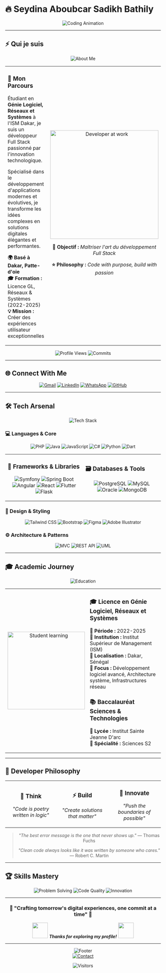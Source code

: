 # 🔥 **Seydina Aboubcar Sadikh Bathily**

<div align="center">
  
![Coding Animation](https://readme-typing-svg.herokuapp.com?font=JetBrains+Mono&size=28&duration=2000&pause=800&color=00D9FF&center=true&vCenter=true&width=700&lines=Full+Stack+Developer;Software+Architect;Tech+Enthusiast;Building+Digital+Solutions)

</div>

---

## ⚡ **Qui je suis**

<div align="center">
  <img src="https://readme-typing-svg.herokuapp.com?font=JetBrains+Mono&size=20&duration=2500&pause=1000&color=FF6B35&center=true&vCenter=true&width=600&lines=Développeur+passionné;Étudiant+en+Génie+Logiciel;Créateur+de+solutions+innovantes" alt="About Me" />
</div>

<table align="center">
<tr>
<td width="55%">

### 🎯 **Mon Parcours**
Étudiant en **Génie Logiciel, Réseaux et Systèmes** à l'ISM Dakar, je suis un développeur Full Stack passionné par l'innovation technologique. 

Spécialisé dans le développement d'applications modernes et évolutives, je transforme les idées complexes en solutions digitales élégantes et performantes.

**🌍 Basé à Dakar, Patte-d'oie**  
**🎓 Formation :** Licence GL, Réseaux & Systèmes (2022-2025)  
**💡 Mission :** Créer des expériences utilisateur exceptionnelles

</td>
<td width="45%">

<div align="center">
  <img src="https://media.giphy.com/media/qgQUggAC3Pfv687qPC/giphy.gif" width="350" alt="Developer at work"/>
  
  **🚀 Objectif :** *Maîtriser l'art du développement Full Stack*
  
  **⭐ Philosophy :** *Code with purpose, build with passion*
  
</div>

</td>
</tr>
</table>

<div align="center">

![Profile Views](https://komarev.com/ghpvc/?username=Bouba6&color=00d9ff&style=for-the-badge&label=PROFILE+VIEWS)
![Commits](https://badges.pufler.dev/commits/monthly/Bouba6?style=for-the-badge&color=ff6b35)

</div>

---

## 🌐 **Connect With Me**

<div align="center">

[![Gmail](https://img.shields.io/badge/Email-D14836?style=for-the-badge&logo=gmail&logoColor=white&labelColor=D14836)](mailto:seydinaaboubacarsadikhbathily@gmail.com)
[![LinkedIn](https://img.shields.io/badge/LinkedIn-0077B5?style=for-the-badge&logo=linkedin&logoColor=white&labelColor=0077B5)](https://www.linkedin.com/in/aboubacar-sadikhbathily-7a7007325/)
[![WhatsApp](https://img.shields.io/badge/WhatsApp-25D366?style=for-the-badge&logo=whatsapp&logoColor=white&labelColor=25D366)](tel:+221788930107)
[![GitHub](https://img.shields.io/badge/GitHub-100000?style=for-the-badge&logo=github&logoColor=white&labelColor=000000)](https://github.com/Bouba6)

</div>

---

## 🛠️ **Tech Arsenal**

<div align="center">
  <img src="https://readme-typing-svg.herokuapp.com?font=JetBrains+Mono&size=22&duration=2000&pause=1000&color=4ECDC4&center=true&vCenter=true&width=400&lines=Modern+Tech+Stack;Performance+Driven" alt="Tech Stack" />
</div>

### **💻 Languages & Core**
<div align="center">

![PHP](https://img.shields.io/badge/PHP-777BB4?style=for-the-badge&logo=php&logoColor=white)
![Java](https://img.shields.io/badge/Java-ED8B00?style=for-the-badge&logo=openjdk&logoColor=white)
![JavaScript](https://img.shields.io/badge/JavaScript-F7DF1E?style=for-the-badge&logo=javascript&logoColor=black)
![C#](https://img.shields.io/badge/C%23-239120?style=for-the-badge&logo=csharp&logoColor=white)
![Python](https://img.shields.io/badge/Python-3776AB?style=for-the-badge&logo=python&logoColor=white)
![Dart](https://img.shields.io/badge/Dart-0175C2?style=for-the-badge&logo=dart&logoColor=white)

</div>

<table>
<tr>
<td width="50%">

### **🔧 Frameworks & Libraries**
<div align="center">

![Symfony](https://img.shields.io/badge/Symfony-000000?style=for-the-badge&logo=symfony&logoColor=white)
![Spring Boot](https://img.shields.io/badge/Spring_Boot-6DB33F?style=for-the-badge&logo=spring-boot&logoColor=white)
![Angular](https://img.shields.io/badge/Angular-DD0031?style=for-the-badge&logo=angular&logoColor=white)
![React](https://img.shields.io/badge/React-20232A?style=for-the-badge&logo=react&logoColor=61DAFB)
![Flutter](https://img.shields.io/badge/Flutter-02569B?style=for-the-badge&logo=flutter&logoColor=white)
![Flask](https://img.shields.io/badge/Flask-000000?style=for-the-badge&logo=flask&logoColor=white)

</div>

</td>
<td width="50%">

### **🗃️ Databases & Tools**
<div align="center">

![PostgreSQL](https://img.shields.io/badge/PostgreSQL-316192?style=for-the-badge&logo=postgresql&logoColor=white)
![MySQL](https://img.shields.io/badge/MySQL-4479A1?style=for-the-badge&logo=mysql&logoColor=white)
![Oracle](https://img.shields.io/badge/Oracle-F80000?style=for-the-badge&logo=oracle&logoColor=white)
![MongoDB](https://img.shields.io/badge/MongoDB-4EA94B?style=for-the-badge&logo=mongodb&logoColor=white)

</div>

</td>
</tr>
</table>

### **🎨 Design & Styling**
<div align="center">

![Tailwind CSS](https://img.shields.io/badge/Tailwind_CSS-38B2AC?style=for-the-badge&logo=tailwind-css&logoColor=white)
![Bootstrap](https://img.shields.io/badge/Bootstrap-563D7C?style=for-the-badge&logo=bootstrap&logoColor=white)
![Figma](https://img.shields.io/badge/Figma-F24E1E?style=for-the-badge&logo=figma&logoColor=white)
![Adobe Illustrator](https://img.shields.io/badge/Adobe%20Illustrator-FF9A00?style=for-the-badge&logo=adobe%20illustrator&logoColor=white)

</div>

### **⚙️ Architecture & Patterns**
<div align="center">

![MVC](https://img.shields.io/badge/MVC-FF6B35?style=for-the-badge&logoColor=white)
![REST API](https://img.shields.io/badge/REST_API-00D9FF?style=for-the-badge&logoColor=white)
![UML](https://img.shields.io/badge/UML-02569B?style=for-the-badge&logoColor=white)

</div>

---

## 🎓 **Academic Journey**

<div align="center">
  <img src="https://readme-typing-svg.herokuapp.com?font=JetBrains+Mono&size=18&duration=2000&pause=1000&color=9C27B0&center=true&vCenter=true&width=350&lines=Formation+%26+Excellence;Academic+Excellence" alt="Education" />
</div>

<table align="center">
<tr>
<td width="40%">

<div align="center">
  <img src="https://media.giphy.com/media/LaVp0AyqR5bGsC5Cbm/giphy.gif" width="250" alt="Student learning"/>
</div>

</td>
<td width="60%">

### 🎓 **Licence en Génie Logiciel, Réseaux et Systèmes**
**📅 Période :** 2022-2025  
**🏫 Institution :** Institut Supérieur de Management (ISM)  
**📍 Localisation :** Dakar, Sénégal  
**🎯 Focus :** Développement logiciel avancé, Architecture système, Infrastructures réseau

### 📚 **Baccalauréat Sciences & Technologies**
**🏫 Lycée :** Institut Sainte Jeanne D'arc  
**🔬 Spécialité :** Sciences S2

</td>
</tr>
</table>

---

## 💭 **Developer Philosophy**

<div align="center">

<table>
<tr>
<td align="center" width="33%">

### 🧠 **Think**
*"Code is poetry written in logic"*

</td>
<td align="center" width="33%">

### ⚡ **Build**
*"Create solutions that matter"*

</td>
<td align="center" width="34%">

### 🚀 **Innovate**
*"Push the boundaries of possible"*

</td>
</tr>
</table>

> *"The best error message is the one that never shows up."* — Thomas Fuchs
> 
> *"Clean code always looks like it was written by someone who cares."* — Robert C. Martin

</div>

---

## 🏆 **Skills Mastery**

<div align="center">

![Problem Solving](https://img.shields.io/badge/Problem_Solving-Expert-00D9FF?style=for-the-badge&logo=lightbulb&logoColor=white)
![Code Quality](https://img.shields.io/badge/Code_Quality-High-4ECDC4?style=for-the-badge&logo=checkmarx&logoColor=white)
![Innovation](https://img.shields.io/badge/Innovation-Continuous-FF6B35?style=for-the-badge&logo=rocket&logoColor=white)

</div>

---

<div align="center">

### 🌟 **"Crafting tomorrow's digital experiences, one commit at a time"** 🌟

<img src="https://media.giphy.com/media/M9gbBd9nbDrOTu1Mqx/giphy.gif" width="50"> <em><b>Thanks for exploring my profile!</b></em> <img src="https://media.giphy.com/media/M9gbBd9nbDrOTu1Mqx/giphy.gif" width="50">

---

<img src="https://readme-typing-svg.herokuapp.com?font=JetBrains+Mono&size=16&duration=3000&pause=1000&color=00D9FF&center=true&vCenter=true&width=700&lines=Let's+collaborate+and+build+amazing+things+together;Open+for+opportunities+and+exciting+projects;Contact+me+for+your+next+digital+solution!" alt="Footer" />

<div align="center">
  <a href="mailto:seydinaaboubacarsadikhbathily@gmail.com">
    <img src="https://img.shields.io/badge/💬-Let's%20Talk-00D9FF?style=for-the-badge&logoColor=white" alt="Contact"/>
  </a>
</div>

![Visitors](https://api.visitorbadge.io/api/visitors?path=https%3A%2F%2Fgithub.com%2FBouba6&label=Profile+Visitors&countColor=%2300D9FF&style=for-the-badge)

</div>
